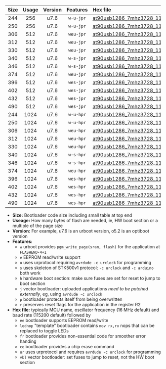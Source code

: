 |Size|Usage|Version|Features|Hex file|
|:-:|:-:|:-:|:-:|:--|
|244|256|u7.6|`w-u-jpr`|[at90usb1286_7mhz3728_115200bps_ur_vbl.hex](https://raw.githubusercontent.com/stefanrueger/urboot/main/bootloaders/at90usb1286/fcpu_7mhz3728/115200_bps/at90usb1286_7mhz3728_115200bps_ur_vbl.hex)|
|250|256|u7.6|`w-u-jpr`|[at90usb1286_7mhz3728_115200bps_lednop_ur_vbl.hex](https://raw.githubusercontent.com/stefanrueger/urboot/main/bootloaders/at90usb1286/fcpu_7mhz3728/115200_bps/at90usb1286_7mhz3728_115200bps_lednop_ur_vbl.hex)|
|306|512|u7.6|`weu-jpr`|[at90usb1286_7mhz3728_115200bps_ee_ur_vbl.hex](https://raw.githubusercontent.com/stefanrueger/urboot/main/bootloaders/at90usb1286/fcpu_7mhz3728/115200_bps/at90usb1286_7mhz3728_115200bps_ee_ur_vbl.hex)|
|312|512|u7.6|`weu-jpr`|[at90usb1286_7mhz3728_115200bps_ee_lednop_ur_vbl.hex](https://raw.githubusercontent.com/stefanrueger/urboot/main/bootloaders/at90usb1286/fcpu_7mhz3728/115200_bps/at90usb1286_7mhz3728_115200bps_ee_lednop_ur_vbl.hex)|
|330|512|u7.6|`weu-jpr`|[at90usb1286_7mhz3728_115200bps_ee_lednop_fr_ur_vbl.hex](https://raw.githubusercontent.com/stefanrueger/urboot/main/bootloaders/at90usb1286/fcpu_7mhz3728/115200_bps/at90usb1286_7mhz3728_115200bps_ee_lednop_fr_ur_vbl.hex)|
|340|512|u7.6|`w-s-jpr`|[at90usb1286_7mhz3728_115200bps_vbl.hex](https://raw.githubusercontent.com/stefanrueger/urboot/main/bootloaders/at90usb1286/fcpu_7mhz3728/115200_bps/at90usb1286_7mhz3728_115200bps_vbl.hex)|
|346|512|u7.6|`w-s-jpr`|[at90usb1286_7mhz3728_115200bps_lednop_vbl.hex](https://raw.githubusercontent.com/stefanrueger/urboot/main/bootloaders/at90usb1286/fcpu_7mhz3728/115200_bps/at90usb1286_7mhz3728_115200bps_lednop_vbl.hex)|
|374|512|u7.6|`weu-jpr`|[at90usb1286_7mhz3728_115200bps_ee_lednop_fr_ce_ur_vbl.hex](https://raw.githubusercontent.com/stefanrueger/urboot/main/bootloaders/at90usb1286/fcpu_7mhz3728/115200_bps/at90usb1286_7mhz3728_115200bps_ee_lednop_fr_ce_ur_vbl.hex)|
|396|512|u7.6|`wes-jpr`|[at90usb1286_7mhz3728_115200bps_ee_vbl.hex](https://raw.githubusercontent.com/stefanrueger/urboot/main/bootloaders/at90usb1286/fcpu_7mhz3728/115200_bps/at90usb1286_7mhz3728_115200bps_ee_vbl.hex)|
|402|512|u7.6|`wes-jpr`|[at90usb1286_7mhz3728_115200bps_ee_lednop_vbl.hex](https://raw.githubusercontent.com/stefanrueger/urboot/main/bootloaders/at90usb1286/fcpu_7mhz3728/115200_bps/at90usb1286_7mhz3728_115200bps_ee_lednop_vbl.hex)|
|432|512|u7.6|`wes-jpr`|[at90usb1286_7mhz3728_115200bps_ee_lednop_fr_vbl.hex](https://raw.githubusercontent.com/stefanrueger/urboot/main/bootloaders/at90usb1286/fcpu_7mhz3728/115200_bps/at90usb1286_7mhz3728_115200bps_ee_lednop_fr_vbl.hex)|
|490|512|u7.6|`wes-jpr`|[at90usb1286_7mhz3728_115200bps_ee_lednop_fr_ce_vbl.hex](https://raw.githubusercontent.com/stefanrueger/urboot/main/bootloaders/at90usb1286/fcpu_7mhz3728/115200_bps/at90usb1286_7mhz3728_115200bps_ee_lednop_fr_ce_vbl.hex)|
|244|1024|u7.6|`w-u-hpr`|[at90usb1286_7mhz3728_115200bps_ur.hex](https://raw.githubusercontent.com/stefanrueger/urboot/main/bootloaders/at90usb1286/fcpu_7mhz3728/115200_bps/at90usb1286_7mhz3728_115200bps_ur.hex)|
|250|1024|u7.6|`w-u-hpr`|[at90usb1286_7mhz3728_115200bps_lednop_ur.hex](https://raw.githubusercontent.com/stefanrueger/urboot/main/bootloaders/at90usb1286/fcpu_7mhz3728/115200_bps/at90usb1286_7mhz3728_115200bps_lednop_ur.hex)|
|306|1024|u7.6|`weu-hpr`|[at90usb1286_7mhz3728_115200bps_ee_ur.hex](https://raw.githubusercontent.com/stefanrueger/urboot/main/bootloaders/at90usb1286/fcpu_7mhz3728/115200_bps/at90usb1286_7mhz3728_115200bps_ee_ur.hex)|
|312|1024|u7.6|`weu-hpr`|[at90usb1286_7mhz3728_115200bps_ee_lednop_ur.hex](https://raw.githubusercontent.com/stefanrueger/urboot/main/bootloaders/at90usb1286/fcpu_7mhz3728/115200_bps/at90usb1286_7mhz3728_115200bps_ee_lednop_ur.hex)|
|330|1024|u7.6|`weu-hpr`|[at90usb1286_7mhz3728_115200bps_ee_lednop_fr_ur.hex](https://raw.githubusercontent.com/stefanrueger/urboot/main/bootloaders/at90usb1286/fcpu_7mhz3728/115200_bps/at90usb1286_7mhz3728_115200bps_ee_lednop_fr_ur.hex)|
|340|1024|u7.6|`w-s-hpr`|[at90usb1286_7mhz3728_115200bps.hex](https://raw.githubusercontent.com/stefanrueger/urboot/main/bootloaders/at90usb1286/fcpu_7mhz3728/115200_bps/at90usb1286_7mhz3728_115200bps.hex)|
|346|1024|u7.6|`w-s-hpr`|[at90usb1286_7mhz3728_115200bps_lednop.hex](https://raw.githubusercontent.com/stefanrueger/urboot/main/bootloaders/at90usb1286/fcpu_7mhz3728/115200_bps/at90usb1286_7mhz3728_115200bps_lednop.hex)|
|374|1024|u7.6|`weu-hpr`|[at90usb1286_7mhz3728_115200bps_ee_lednop_fr_ce_ur.hex](https://raw.githubusercontent.com/stefanrueger/urboot/main/bootloaders/at90usb1286/fcpu_7mhz3728/115200_bps/at90usb1286_7mhz3728_115200bps_ee_lednop_fr_ce_ur.hex)|
|396|1024|u7.6|`wes-hpr`|[at90usb1286_7mhz3728_115200bps_ee.hex](https://raw.githubusercontent.com/stefanrueger/urboot/main/bootloaders/at90usb1286/fcpu_7mhz3728/115200_bps/at90usb1286_7mhz3728_115200bps_ee.hex)|
|402|1024|u7.6|`wes-hpr`|[at90usb1286_7mhz3728_115200bps_ee_lednop.hex](https://raw.githubusercontent.com/stefanrueger/urboot/main/bootloaders/at90usb1286/fcpu_7mhz3728/115200_bps/at90usb1286_7mhz3728_115200bps_ee_lednop.hex)|
|432|1024|u7.6|`wes-hpr`|[at90usb1286_7mhz3728_115200bps_ee_lednop_fr.hex](https://raw.githubusercontent.com/stefanrueger/urboot/main/bootloaders/at90usb1286/fcpu_7mhz3728/115200_bps/at90usb1286_7mhz3728_115200bps_ee_lednop_fr.hex)|
|490|1024|u7.6|`wes-hpr`|[at90usb1286_7mhz3728_115200bps_ee_lednop_fr_ce.hex](https://raw.githubusercontent.com/stefanrueger/urboot/main/bootloaders/at90usb1286/fcpu_7mhz3728/115200_bps/at90usb1286_7mhz3728_115200bps_ee_lednop_fr_ce.hex)|

- **Size:** Bootloader code size including small table at top end
- **Useage:** How many bytes of flash are needed, ie, HW boot section or a multiple of the page size
- **Version:** For example, u7.6 is an urboot version, o5.2 is an optiboot version
- **Features:**
  + `w` urboot provides `pgm_write_page(sram, flash)` for the application at `FLASHEND-4+1`
  + `e` EEPROM read/write support
  + `u` uses urprotocol requiring `avrdude -c urclock` for programming
  + `s` uses skeleton of STK500v1 protocol; `-c urclock` and `-c arduino` both work
  + `h` hardware boot section: make sure fuses are set for reset to jump to boot section
  + `j` vector bootloader: uploaded applications *need to be patched externally*, eg, using `avrdude -c urclock`
  + `p` bootloader protects itself from being overwritten
  + `r` preserves reset flags for the application in the register R2
- **Hex file:** typically MCU name, oscillator frequency (16 MHz default) and baud rate (115200 default) followed by
  + `ee` bootloader supports EEPROM read/write
  + `lednop` "template" bootloader contains `mov rx,rx` nops that can be replaced to toggle LEDs
  + `fr` bootloader provides non-essential code for smoother error handing
  + `ce` bootloader provides a chip erase command
  + `ur` uses urprotocol and requires `avrdude -c urclock` for programming
  + `vbl` vector bootloader: set fuses to jump to reset, not the HW boot section
